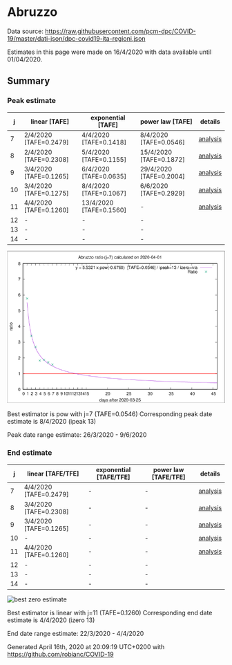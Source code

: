# Abruzzo


Data source: https://raw.githubusercontent.com/pcm-dpc/COVID-19/master/dati-json/dpc-covid19-ita-regioni.json

Estimates in this page were made on 16/4/2020 with data available until 01/04/2020.


## Summary 

### Peak estimate 
|j|linear [TAFE]|exponential [TAFE]|power law [TAFE]|details|
|---|----|-----------|---------|-------|
|7|2/4/2020 [TAFE=0.2479]|4/4/2020 [TAFE=0.1418]|8/4/2020 [TAFE=0.0546]|[analysis](COVID-19_abruzzo_j7_2020-04-01.md)|
|8|2/4/2020 [TAFE=0.2308]|5/4/2020 [TAFE=0.1155]|15/4/2020 [TAFE=0.1872]|[analysis](COVID-19_abruzzo_j8_2020-04-01.md)|
|9|3/4/2020 [TAFE=0.1265]|6/4/2020 [TAFE=0.0635]|29/4/2020 [TAFE=0.2004]|[analysis](COVID-19_abruzzo_j9_2020-04-01.md)|
|10|3/4/2020 [TAFE=0.1275]|8/4/2020 [TAFE=0.1067]|6/6/2020 [TAFE=0.2929]|[analysis](COVID-19_abruzzo_j10_2020-04-01.md)|
|11|4/4/2020 [TAFE=0.1260]|13/4/2020 [TAFE=0.1560]|-|[analysis](COVID-19_abruzzo_j11_2020-04-01.md)|
|12|-|-|-||
|13|-|-|-||
|14|-|-|-||

![best peak estimate](COVID-19_abruzzo_j7_2020-04-01.png)

Best estimator is pow with j=7 (TAFE=0.0546)
Corresponding peak date estimate is 8/4/2020 (ipeak 13)


Peak date range estimate: 26/3/2020 - 9/6/2020

### End estimate 
|j|linear [TAFE/TFE]|exponential [TAFE/TFE]|power law [TAFE/TFE]|details|
|---|----|-----------|---------|-------|
|7|4/4/2020 [TAFE=0.2479]|-|-|[analysis](COVID-19_abruzzo_j7_2020-04-01.md)|
|8|3/4/2020 [TAFE=0.2308]|-|-|[analysis](COVID-19_abruzzo_j8_2020-04-01.md)|
|9|3/4/2020 [TAFE=0.1265]|-|-|[analysis](COVID-19_abruzzo_j9_2020-04-01.md)|
|10|-|-|-|[analysis](COVID-19_abruzzo_j10_2020-04-01.md)|
|11|4/4/2020 [TAFE=0.1260]|-|-|[analysis](COVID-19_abruzzo_j11_2020-04-01.md)|
|12|-|-|-||
|13|-|-|-||
|14|-|-|-||

![best zero estimate](COVID-19_abruzzo_j11_2020-04-01.png)

Best estimator is linear with j=11 (TAFE=0.1260)
Corresponding end date estimate is 4/4/2020 (izero 13)


End date range estimate: 22/3/2020 - 4/4/2020

Generated April 16th, 2020 at 20:09:19 UTC+0200 with https://github.com/robianc/COVID-19
